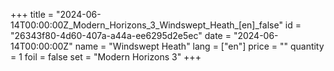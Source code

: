 +++
title = "2024-06-14T00:00:00Z_Modern_Horizons_3_Windswept_Heath_[en]_false"
id = "26343f80-4d60-407a-a44a-ee6295d2e5ec"
date = "2024-06-14T00:00:00Z"
name = "Windswept Heath"
lang = ["en"]
price = ""
quantity = 1
foil = false
set = "Modern Horizons 3"
+++
